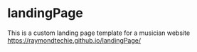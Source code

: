 # landingPage
This is a custom landing page template for a musician website
https://raymondtechie.github.io/landingPage/
